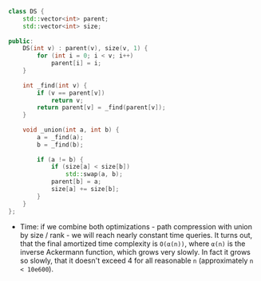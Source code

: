 ```cpp
class DS {
	std::vector<int> parent;
    std::vector<int> size;
    
public:
    DS(int v) : parent(v), size(v, 1) {
        for (int i = 0; i < v; i++)
            parent[i] = i;
    }
    
    int _find(int v) {
        if (v == parent[v])
            return v;
        return parent[v] = _find(parent[v]);
    }
    
    void _union(int a, int b) {
        a = _find(a);
        b = _find(b);
        
        if (a != b) {
            if (size[a] < size[b])
                std::swap(a, b);
            parent[b] = a;
            size[a] += size[b];
        }
    }
};
```
- Time: if we combine both optimizations - path compression with union by size / rank - we will reach nearly constant time queries. It turns out, that the final amortized time complexity is `O(α(n))`, where `α(n)` is the inverse Ackermann function, which grows very slowly. In fact it grows so slowly, that it doesn't exceed 4 for all reasonable `n` (approximately `n < 10e600`).